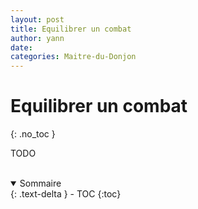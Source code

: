 ```yaml
---
layout: post
title: Equilibrer un combat
author: yann
date: 
categories: Maitre-du-Donjon
---
```


# Equilibrer un combat
{: .no_toc }

TODO

<br />

<details open markdown="block">
  <summary>
    Sommaire
  </summary>
  {: .text-delta }
- TOC
{:toc}
</details>

<br />
